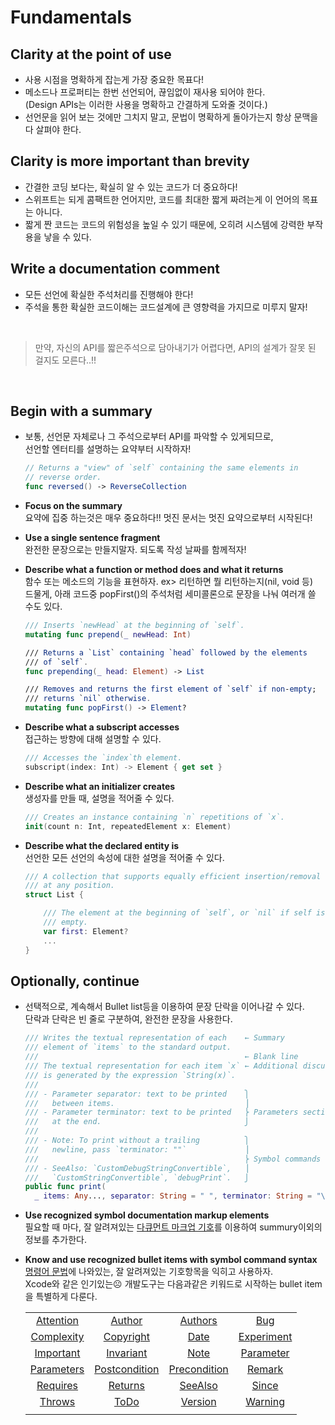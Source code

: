 # Fundamentals

## Clarity at the point of use
* 사용 시점을 명확하게 잡는게 가장 중요한 목표다!
* 메소드나 프로퍼티는 한번 선언되어, 끊임없이 재사용 되어야 한다.
<br> (Design APIs는 이러한 사용을 명확하고 간결하게 도와줄 것이다.)
* 선언문을 읽어 보는 것에만 그치지 말고, 문법이 명확하게 돌아가는지 항상 문맥을 다 살펴야 한다.

## Clarity is more important than brevity
* 간결한 코딩 보다는, 확실히 알 수 있는 코드가 더 중요하다!
* 스위프트는 되게 콤팩트한 언어지만, 코드를 최대한 짧게 짜려는게 이 언어의 목표는 아니다.
* 짧게 짠 코드는 코드의 위험성을 높일 수 있기 때문에, 오히려 시스템에 강력한 부작용을 낳을 수 있다.

## Write a documentation comment
* 모든 선언에 확실한 주석처리를 진행해야 한다!
* 주석을 통한 확실한 코드이해는 코드설계에 큰 영향력을 가지므로 미루지 말자!


<br>

> 만약, 자신의 API를 짧은주석으로 담아내기가 어렵다면, API의 설계가 잘못 된 걸지도 모른다..!!
<br>

## Begin with a summary
* 보통, 선언문 자체로나 그 주석으로부터 API를 파악할 수 있게되므로,
<br>선언할 엔터티를 설명하는 요약부터 시작하자!
  ```swift
  // Returns a "view" of `self` containing the same elements in
  // reverse order.
  func reversed() -> ReverseCollection
  ```

* **Focus on the summary**
<br>요약에 집중 하는것은 매우 중요하다!! 멋진 문서는 멋진 요약으로부터 시작된다!

* **Use a single sentence fragment**
<br>완전한 문장으로는 만들지말자. 되도록 작성 날짜를 함께적자!

* **Describe what a function or method does and what it returns**
<br>함수 또는 메소드의 기능을 표현하자. ex> 리턴하면 뭘 리턴하는지(nil, void 등)
<br>드물게, 아래 코드중 popFirst()의 주석처럼 세미콜론으로 문장을 나눠 여러개 쓸 수도 있다.
  ```swift
  /// Inserts `newHead` at the beginning of `self`.
  mutating func prepend(_ newHead: Int)

  /// Returns a `List` containing `head` followed by the elements
  /// of `self`.
  func prepending(_ head: Element) -> List

  /// Removes and returns the first element of `self` if non-empty;
  /// returns `nil` otherwise.
  mutating func popFirst() -> Element?
  ```

* **Describe what a subscript accesses**
<br>접근하는 방향에 대해 설명할 수 있다.
  ```swift
  /// Accesses the `index`th element.
  subscript(index: Int) -> Element { get set }
  ```

* **Describe what an initializer creates**
<br>생성자를 만들 때, 설명을 적어줄 수 있다.
  ```swift
  /// Creates an instance containing `n` repetitions of `x`.
  init(count n: Int, repeatedElement x: Element)
  ```

* **Describe what the declared entity is**
<br>선언한 모든 선언의 속성에 대한 설명을 적어줄 수 있다.
  ```swift
  /// A collection that supports equally efficient insertion/removal
  /// at any position.
  struct List {

      /// The element at the beginning of `self`, or `nil` if self is
      /// empty.
      var first: Element?
      ...
  }
  ```

## Optionally, continue
* 선택적으로, 계속해서 Bullet list등을 이용하여 문장 단락을 이어나갈 수 있다.
<br>단락과 단락은 빈 줄로 구분하여, 완전한 문장을 사용한다.
  ```swift
  /// Writes the textual representation of each    ← Summary
  /// element of `items` to the standard output.
  ///                                              ← Blank line
  /// The textual representation for each item `x` ← Additional discussion
  /// is generated by the expression `String(x)`.
  ///
  /// - Parameter separator: text to be printed    ⎫
  ///   between items.                             ⎟
  /// - Parameter terminator: text to be printed   ⎬ Parameters section
  ///   at the end.                                ⎭
  ///                                              
  /// - Note: To print without a trailing          ⎫
  ///   newline, pass `terminator: ""`             ⎟
  ///                                              ⎬ Symbol commands
  /// - SeeAlso: `CustomDebugStringConvertible`,   ⎟
  ///   `CustomStringConvertible`, `debugPrint`.   ⎭
  public func print(
    _ items: Any..., separator: String = " ", terminator: String = "\n")
  ```

* **Use recognized symbol documentation markup elements**
<br>필요할 때 마다, 잘 알려져있는 [다큐먼트 마크업 기호](https://developer.apple.com/library/archive/documentation/Xcode/Reference/xcode_markup_formatting_ref/MarkupSyntax.html#//apple_ref/doc/uid/TP40016497-CH105-SW1)를 이용하여 summury이외의 정보를 추가한다.

* **Know and use recognized bullet items with symbol command syntax**
<br>[명령어 문법](https://developer.apple.com/library/content/documentation/Xcode/Reference/xcode_markup_formatting_ref/SingleLineComment.html#//apple_ref/doc/uid/TP40016497-CH102-SW1)에 나와있는, 잘 알려져있는 기호항목을 익히고 사용하자.
<br>Xcode와 같은 인기있는☹️ 개발도구는 다음과같은 키워드로 시작하는 bullet item을 특별하게 다룬다.

  |||||
  |:--:|:--:|:--:|:--:|
  |[Attention](https://developer.apple.com/library/prerelease/mac/documentation/Xcode/Reference/xcode_markup_formatting_ref/Attention.html)|[Author](https://developer.apple.com/library/prerelease/mac/documentation/Xcode/Reference/xcode_markup_formatting_ref/Author.html)|[Authors](https://developer.apple.com/library/prerelease/mac/documentation/Xcode/Reference/xcode_markup_formatting_ref/Authors.html)|[Bug](https://developer.apple.com/library/prerelease/mac/documentation/Xcode/Reference/xcode_markup_formatting_ref/Bug.html)|
  |[Complexity](https://developer.apple.com/library/prerelease/mac/documentation/Xcode/Reference/xcode_markup_formatting_ref/Complexity.html)|[Copyright](https://developer.apple.com/library/prerelease/mac/documentation/Xcode/Reference/xcode_markup_formatting_ref/Copyright.html)|[Date](https://developer.apple.com/library/prerelease/mac/documentation/Xcode/Reference/xcode_markup_formatting_ref/Date.html)|[Experiment](https://developer.apple.com/library/prerelease/mac/documentation/Xcode/Reference/xcode_markup_formatting_ref/Experiment.html)|
  |[Important](https://developer.apple.com/library/prerelease/mac/documentation/Xcode/Reference/xcode_markup_formatting_ref/Important.html)|[Invariant](https://developer.apple.com/library/prerelease/mac/documentation/Xcode/Reference/xcode_markup_formatting_ref/Invariant.html)|[Note](https://developer.apple.com/library/prerelease/mac/documentation/Xcode/Reference/xcode_markup_formatting_ref/Note.html)|[Parameter](https://developer.apple.com/library/prerelease/mac/documentation/Xcode/Reference/xcode_markup_formatting_ref/Parameter.html)|
  |[Parameters](https://developer.apple.com/library/prerelease/mac/documentation/Xcode/Reference/xcode_markup_formatting_ref/Parameters.html)|[Postcondition](https://developer.apple.com/library/prerelease/mac/documentation/Xcode/Reference/xcode_markup_formatting_ref/Postcondition.html)|[Precondition](https://developer.apple.com/library/prerelease/mac/documentation/Xcode/Reference/xcode_markup_formatting_ref/Precondition.html)|[Remark](https://developer.apple.com/library/prerelease/mac/documentation/Xcode/Reference/xcode_markup_formatting_ref/Remark.html)|
  |[Requires](https://developer.apple.com/library/prerelease/mac/documentation/Xcode/Reference/xcode_markup_formatting_ref/Requires.html)|[Returns](https://developer.apple.com/library/prerelease/mac/documentation/Xcode/Reference/xcode_markup_formatting_ref/Returns.html)|[SeeAlso](https://developer.apple.com/library/prerelease/mac/documentation/Xcode/Reference/xcode_markup_formatting_ref/SeeAlso.html)|[Since](https://developer.apple.com/library/prerelease/mac/documentation/Xcode/Reference/xcode_markup_formatting_ref/Since.html)|
  |[Throws](https://developer.apple.com/library/prerelease/mac/documentation/Xcode/Reference/xcode_markup_formatting_ref/Throws.html)|[ToDo](https://developer.apple.com/library/prerelease/mac/documentation/Xcode/Reference/xcode_markup_formatting_ref/Todo.html)|[Version](https://developer.apple.com/library/prerelease/mac/documentation/Xcode/Reference/xcode_markup_formatting_ref/Version.html)|[Warning](https://developer.apple.com/library/prerelease/mac/documentation/Xcode/Reference/xcode_markup_formatting_ref/Warning.html)|
  |||